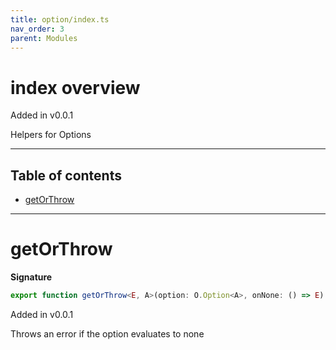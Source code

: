 ```yaml
---
title: option/index.ts
nav_order: 3
parent: Modules
---
```


# index overview

Added in v0.0.1

Helpers for Options

---

<h2 class="text-delta">Table of contents</h2>

- [getOrThrow](#getorthrow)

---

# getOrThrow

**Signature**

```ts
export function getOrThrow<E, A>(option: O.Option<A>, onNone: () => E): A { ... }
```

Added in v0.0.1

Throws an error if the option evaluates to none
